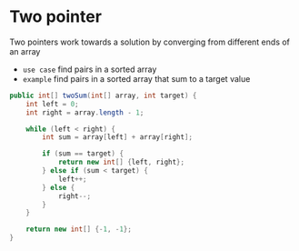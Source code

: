 # Two pointer

Two pointers work towards a solution by converging from different ends of an array

- `use case` find pairs in a sorted array
- `example` find pairs in a sorted array that sum to a target value

``` java
public int[] twoSum(int[] array, int target) {
    int left = 0;
    int right = array.length - 1;

    while (left < right) {
        int sum = array[left] + array[right];

        if (sum == target) {
            return new int[] {left, right};
        } else if (sum < target) {
            left++;
        } else {
            right--;
        }
    }

    return new int[] {-1, -1};
}
```
